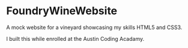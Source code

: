 # FoundryWineWebsite
A mock website for a vineyard showcasing my skills HTML5 and CSS3.

I built this while enrolled at the Austin Coding Acadamy.

